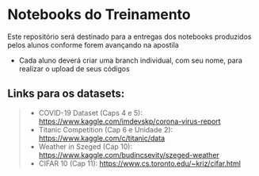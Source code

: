# Notebooks do Treinamento
Este repositório será destinado para a entregas dos notebooks produzidos pelos alunos conforme forem avançando na apostila
* Cada aluno deverá criar uma branch individual, com seu nome, para realizar o upload de seus códigos

## Links para os datasets:
  >- COVID-19 Dataset (Caps 4 e 5): https://www.kaggle.com/imdevskp/corona-virus-report
  >- Titanic Competition (Cap 6 e Unidade 2): https://www.kaggle.com/c/titanic/data
  >- Weather in Szeged (Cap 10): https://www.kaggle.com/budincsevity/szeged-weather
  >- CIFAR 10 (Cap 11): https://www.cs.toronto.edu/~kriz/cifar.html
